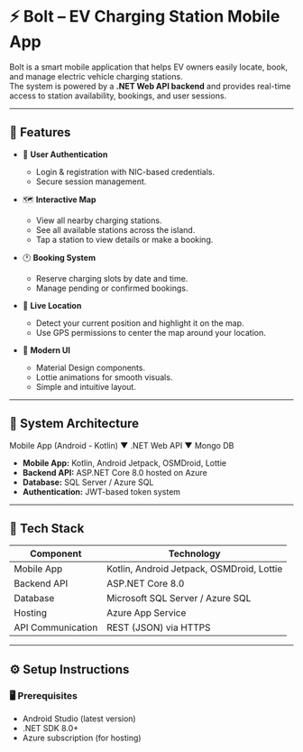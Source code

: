 # ⚡️ Bolt – EV Charging Station Mobile App

Bolt is a smart mobile application that helps EV owners easily locate, book, and manage electric vehicle charging stations.  
The system is powered by a **.NET Web API backend** and provides real-time access to station availability, bookings, and user sessions.

---

## 🚀 Features

- 🔐 **User Authentication**
  - Login & registration with NIC-based credentials.
  - Secure session management.

- 🗺️ **Interactive Map**
  - View all nearby charging stations.
  - See all available stations across the island.
  - Tap a station to view details or make a booking.

- 🕐 **Booking System**
  - Reserve charging slots by date and time.
  - Manage pending or confirmed bookings.

- 📍 **Live Location**
  - Detect your current position and highlight it on the map.
  - Use GPS permissions to center the map around your location.

- 🌙 **Modern UI**
  - Material Design components.
  - Lottie animations for smooth visuals.
  - Simple and intuitive layout.

---

## 🧱 System Architecture
Mobile App (Android - Kotlin)
▼
.NET Web API
▼
Mongo DB


- **Mobile App:** Kotlin, Android Jetpack, OSMDroid, Lottie
- **Backend API:** ASP.NET Core 8.0 hosted on Azure
- **Database:** SQL Server / Azure SQL
- **Authentication:** JWT-based token system

---

## 🧩 Tech Stack

| Component | Technology |
|------------|-------------|
| Mobile App | Kotlin, Android Jetpack, OSMDroid, Lottie |
| Backend API | ASP.NET Core 8.0 |
| Database | Microsoft SQL Server / Azure SQL |
| Hosting | Azure App Service |
| API Communication | REST (JSON) via HTTPS |

---

## ⚙️ Setup Instructions

### 🖥️ Prerequisites
- Android Studio (latest version)
- .NET SDK 8.0+
- Azure subscription (for hosting)
